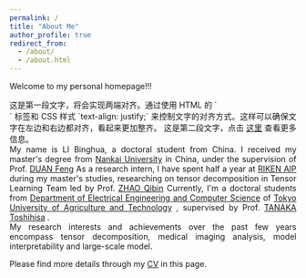 ```yaml
---
permalink: /
title: "About Me"
author_profile: true
redirect_from: 
  - /about/
  - /about.html
---
```




Welcome to my personal homepage!!! 

<div style="text-align: justify;">
这是第一段文字，将会实现两端对齐。通过使用 HTML 的 `<div>` 标签和 CSS 样式 `text-align: justify;` 来控制文字的对齐方式。这样可以确保文字在左边和右边都对齐，看起来更加整齐。
这是第二段文字，点击 <a href="https://www.nankai.edu.cn/">这里</a> 查看更多信息。
</div>


<div class="justify">
My name is LI Binghua, a doctoral student from China. I received my master's degree from 
<a href="https://www.nankai.edu.cn/">Nankai University</a>
in China, under the supervision of Prof. 
<a href="[https://www.nankai.edu.cn/](https://ieeexplore.ieee.org/author/38295033800?history=no&highlight=true&returnType=SEARCH&sortType=newest&pageNumber=1&searchWithin=%22Author%20Ids%22:38295033800&returnFacets=ALL)">DUAN Feng</a>
As a research intern, I have spent half a year at 
<a href="https://www.riken.jp/en/research/labs/aip/">RIKEN AIP</a>
during my master's studies, researching on tensor decomposition in Tensor Learning Team led by Prof. 
<a href="https://scholar.google.com/citations?hl=zh-CN&user=cSQGe3YAAAAJ">ZHAO Qibin</a>
Currently, I'm a doctoral students from 
<a href="https://www.eecs.tuat.ac.jp/">Department of Electrical Engineering and Computer Science</a>
of 
<a href="https://www.tuat.ac.jp/">Tokyo University of Agriculture and Technology</a>
, supervised by Prof. 
<a href="https://scholar.google.com/citations?hl=zh-CN&user=pBXvYnwAAAAJ">TANAKA Toshihisa</a>
.
</div>

<div style="text-align: justify;">
My research interests and achievements over the past few years encompass tensor decomposition, medical imaging analysis, model interpretability and large-scale model. 
</div>

Please find more details through my [CV](../files/CV.pdf) in this page.


